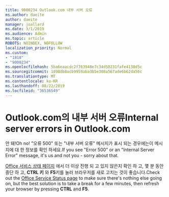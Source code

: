 ```yaml
---
title: 9000234 Outlook.com 내부 서버 오류
ms.author: daeite
author: daeite
manager: joallard
ms.date: 3/1/2019
ms.audience: Admin
ms.topic: article
ROBOTS: NOINDEX, NOFOLLOW
localization_priority: Normal
ms.custom:
- "1818"
- "9000234"
ms.openlocfilehash: 5ba6eaacdc2f763948e7c34d50231fafe4138d5c
ms.sourcegitcommit: 1d98db8acb9959aba3b5e308a567ade6b62da56c
ms.translationtype: MT
ms.contentlocale: ko-KR
ms.lasthandoff: 08/22/2019
ms.locfileid: "36536549"
---
```

# <a name="internal-server-errors-in-outlookcom"></a><span data-ttu-id="09d4c-102">Outlook.com의 내부 서버 오류</span><span class="sxs-lookup"><span data-stu-id="09d4c-102">Internal server errors in Outlook.com</span></span>

<span data-ttu-id="09d4c-103">안 돼!</span><span class="sxs-lookup"><span data-stu-id="09d4c-103">Oh no!</span></span> <span data-ttu-id="09d4c-104">"오류 500" 또는 "내부 서버 오류" 메시지가 표시 되는 경우에는이 메시지에 대 한 정보를 확인 하세요.</span><span class="sxs-lookup"><span data-stu-id="09d4c-104">If you see "Error 500" or an "Internal Server Error" message, it's us and not you - sorry about that.</span></span>

<span data-ttu-id="09d4c-105">[Office 서비스 상태 페이지](https://portal.office.com/servicestatus) 에서 더 이상 진행 되 고 있지 않은지 확인 하 고, 몇 분 동안 중단 하 고, **CTRL 키** 와 **F5**키를 눌러 브라우저를 새로 고치는 것이 좋습니다.</span><span class="sxs-lookup"><span data-stu-id="09d4c-105">Check out the [Office Service Status page](https://portal.office.com/servicestatus) to make sure there's nothing else going on, but the best solution is to take a break for a few minutes, then refresh your browser by pressing **CTRL** and **F5**.</span></span>